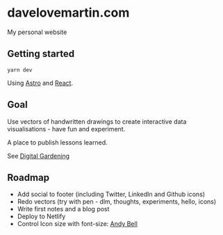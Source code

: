 # davelovemartin.com

My personal website

## Getting started

`yarn dev`

Using [Astro](https://docs.astro.build/en/getting-started/) and [React](https://beta.reactjs.org/learn).

## Goal

Use vectors of handwritten drawings to create interactive data visualisations - have fun and experiment.

A place to publish lessons learned.

See [Digital Gardening](https://maggieappleton.com/garden-history)

## Roadmap

- Add social to footer (including Twitter, LinkedIn and Github icons)
- Redo vectors (try with pen - dlm, thoughts, experiments, hello, icons)
- Write first notes and a blog post
- Deploy to Netlify
- Control Icon size with font-size: [Andy Bell](https://archive.hankchizljaw.com/links/121/)
